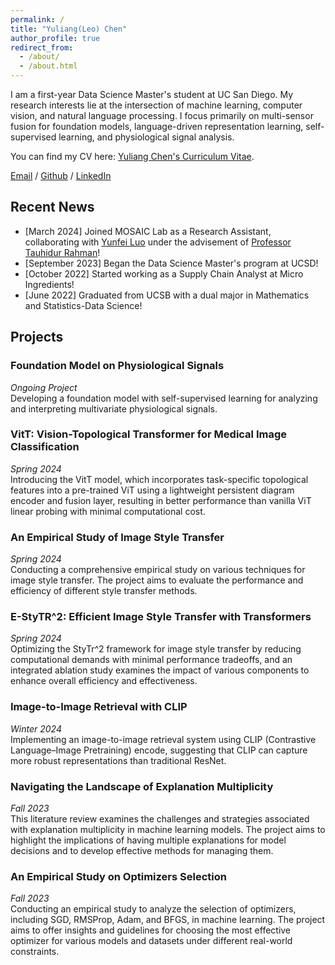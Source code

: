 ```yaml
---
permalink: /
title: "Yuliang(Leo) Chen"
author_profile: true
redirect_from: 
  - /about/
  - /about.html
---
```


I am a first-year Data Science Master's student at UC San Diego. My research interests lie at the intersection of machine learning, computer vision, and natural language processing. I focus primarily on multi-sensor fusion for foundation models, language-driven representation learning, self-supervised learning, and physiological signal analysis.

You can find my CV here: [Yuliang Chen's Curriculum Vitae](../assets/Chen_Yuliang_DSCV.pdf).

[Email](mailto:yuc204@ucsd.edu) / [Github](https://github.com/yuc0805) / [LinkedIn](https://www.linkedin.com/in/yuliang-chen-74666b236/)


## Recent News
- [March 2024] Joined MOSAIC Lab as a Research Assistant, collaborating with [Yunfei Luo](https://yunfeiluo.github.io/) under the advisement of [Professor Tauhidur Rahman](https://www.tauhidurrahman.com/)!
- [September 2023] Began the Data Science Master's program at UCSD!
- [October 2022] Started working as a Supply Chain Analyst at Micro Ingredients!
- [June 2022] Graduated from UCSB with a dual major in Mathematics and Statistics-Data Science!
  
## Projects
### Foundation Model on Physiological Signals
*Ongoing Project*  
Developing a foundation model with self-supervised learning for analyzing and interpreting multivariate physiological signals.
### VitT: Vision-Topological Transformer for Medical Image Classification
*Spring 2024*  
Introducing the VitT model, which incorporates task-specific topological features into a pre-trained ViT using a lightweight persistent diagram encoder and fusion layer, resulting in better performance than vanilla ViT linear probing with minimal computational cost.
### An Empirical Study of Image Style Transfer
*Spring 2024*  
Conducting a comprehensive empirical study on various techniques for image style transfer. The project aims to evaluate the performance and efficiency of different style transfer methods.
### E-StyTR^2: Efficient Image Style Transfer with Transformers
*Spring 2024*  
Optimizing the StyTr^2 framework for image style transfer by reducing computational demands with minimal performance tradeoffs, and an integrated ablation study examines the impact of various components to enhance overall efficiency and effectiveness.
### Image-to-Image Retrieval with CLIP
*Winter 2024*  
Implementing an image-to-image retrieval system using CLIP (Contrastive Language–Image Pretraining) encode, suggesting that CLIP can capture more robust representations than traditional ResNet.
### Navigating the Landscape of Explanation Multiplicity
*Fall 2023*  
This literature review examines the challenges and strategies associated with explanation multiplicity in machine learning models. The project aims to highlight the implications of having multiple explanations for model decisions and to develop effective methods for managing them.
### An Empirical Study on Optimizers Selection
*Fall 2023*  
Conducting an empirical study to analyze the selection of optimizers, including SGD, RMSProp, Adam, and BFGS, in machine learning. The project aims to offer insights and guidelines for choosing the most effective optimizer for various models and datasets under different real-world constraints.
